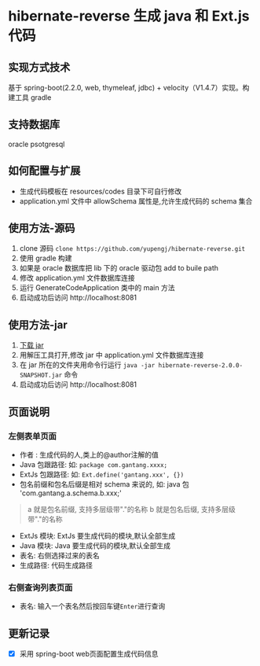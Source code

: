 # hibernate-reverse 生成 java 和 Ext.js 代码

## 实现方式技术
基于 spring-boot(2.2.0, web, thymeleaf, jdbc)  + velocity（V1.4.7）实现。构建工具 gradle

## 支持数据库
oracle psotgresql

## 如何配置与扩展
- 生成代码模板在 resources/codes 目录下可自行修改
- application.yml 文件中 allowSchema 属性是,允许生成代码的 schema 集合

## 使用方法-源码
1. clone 源码 `clone https://github.com/yupengj/hibernate-reverse.git`
2. 使用 gradle 构建
3. 如果是 oracle 数据库把 lib 下的 oracle 驱动包 add to buile path
4. 修改 application.yml 文件数据库连接
5. 运行 GenerateCodeApplication 类中的 main 方法 
6. 启动成功后访问 http://localhost:8081

## 使用方法-jar
1. [下载 jar](..)
2. 用解压工具打开,修改 jar 中 application.yml 文件数据库连接
3. 在 jar 所在的文件夹用命令行运行 `java -jar hibernate-reverse-2.0.0-SNAPSHOT.jar` 命令
4. 启动成功后访问  http://localhost:8081

## 页面说明

### 左侧表单页面
- 作者 : 生成代码的人,类上的@author注解的值
- Java 包跟路径: 如: `package com.gantang.xxxx;`
- ExtJs 包跟路径: 如: `Ext.define('gantang.xxx', {})`
- 包名前缀和包名后缀是相对 schema 来说的, 如: java 包 'com.gantang.a.schema.b.xxx;'
> a 就是包名前缀, 支持多层级带"."的名称
> b 就是包名后缀, 支持多层级带"."的名称
- ExtJs 模块: ExtJs 要生成代码的模块,默认全部生成
- Java 模块: Java 要生成代码的模块,默认全部生成
- 表名: 右侧选择过来的表名
- 生成路径: 代码生成路径

### 右侧查询列表页面
- 表名: 输入一个表名然后按回车键`Enter`进行查询

## 更新记录
- [x] 采用 spring-boot web页面配置生成代码信息
